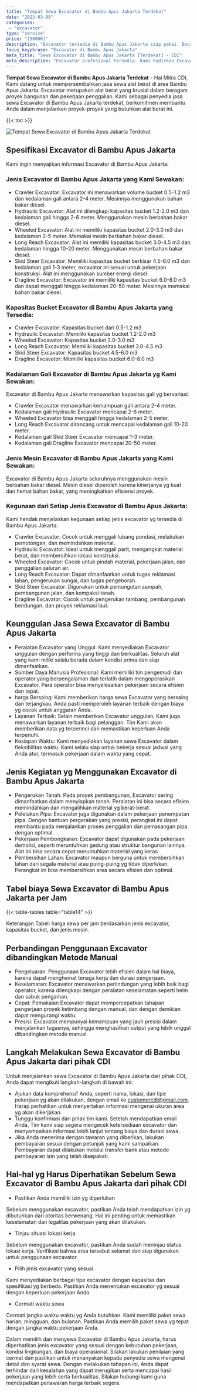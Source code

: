 ```yaml
---
title: "Tempat Sewa Excavator di Bambu Apus Jakarta Terdekat"
date: "2023-03-09"
categories:
 - "excavator"
type: "service"
price: "[50000]"
description: "Excavator tersedia di Bambu Apus Jakarta siap pakai. Excavator unggulan untuk proyek pembangunan yang membutuhkan peralatan profesional dengan performa optimal. Konsultasikan kebutuhan Anda."
focus_keyphrase: "Excavator di Bambu Apus Jakarta"
meta_title: "Sewa Excavator di Bambu Apus Jakarta [Terdekat] - CDI"
meta_description: "Excavator profesional tersedia. Kami hadirkan Excavator berkualitas untuk menyelesaikan pekerjaan. Promo menarik tersedia."
---
```


**Tempat Sewa Excavator di Bambu Apus Jakarta Terdekat** – Hai Mitra CDI, Kami datang untuk mempersembahkan jasa sewa alat berat di area Bambu Apus Jakarta. Excavator merupakan alat berat yang krusial dalam beragam proyek bangunan dan pekerjaan penggalian. Kami sebagai penyedia jasa sewa Excavator di Bambu Apus Jakarta terdekat, berkomitmen membantu Anda dalam menjalankan proyek-proyek yang butuhkan alat berat ini.

{{< toc >}}

![Tempat Sewa Excavator di Bambu Apus Jakarta Terdekat](/images/excavator/excavator-31.jpg)

## Spesifikasi Excavator di Bambu Apus Jakarta

Kami ingin menyajikan informasi Excavator di Bambu Apus Jakarta:

### Jenis Excavator di Bambu Apus Jakarta yang Kami Sewakan:

*   Crawler Excavator: Excavator ini menawarkan volume bucket 0.5-1.2 m3 dan kedalaman gali antara 2-4 meter. Mesinnya menggunakan bahan bakar diesel.
*   Hydraulic Excavator: Alat ini dilengkapi kapasitas bucket 1.2-2.0 m3 dan kedalaman gali hingga 2-6 meter. Menggunakan mesin berbahan bakar diesel.
*   Wheeled Excavator: Alat ini memiliki kapasitas bucket 2.0-3.0 m3 dan kedalaman 2-5 meter. Memakai mesin berbahan bakar diesel.
*   Long Reach Excavator: Alat ini memiliki kapasitas bucket 3.0-4.5 m3 dan kedalaman hingga 10-20 meter. Menggunakan mesin berbahan bakar diesel.
*   Skid Steer Excavator: Memiliki kapasitas bucket berkisar 4.5-6.0 m3 dan kedalaman gali 1-3 meter, excavator ini sesuai untuk pekerjaan konstruksi. Alat ini menggunakan sumber energi diesel.
*   Dragline Excavator: Excavator ini memiliki kapasitas bucket 6.0-8.0 m3 dan dapat menggali hingga kedalaman 20-50 meter. Mesinnya memakai bahan bakar diesel.

### Kapasitas Bucket Excavator di Bambu Apus Jakarta yang Tersedia:

*   Crawler Excavator: Kapasitas bucket dari 0.5-1.2 m3
*   Hydraulic Excavator: Memiliki kapasitas bucket 1.2-2.0 m3
*   Wheeled Excavator: Kapasitas bucket 2.0-3.0 m3
*   Long Reach Excavator: Memiliki kapasitas bucket 3.0-4.5 m3
*   Skid Steer Excavator: Kapasitas bucket 4.5-6.0 m3
*   Dragline Excavator: Memiliki kapasitas bucket 6.0-8.0 m3

### Kedalaman Gali Excavator di Bambu Apus Jakarta yg Kami Sewakan:

Excavator di Bambu Apus Jakarta menawarkan kapasitas gali yg bervariasi:

*   Crawler Excavator menawarkan kemampuan gali antara 2-4 meter.
*   Kedalaman gali Hydraulic Excavator mencapai 2-6 meter.
*   Wheeled Excavator bisa menggali hingga kedalaman 2-5 meter.
*   Long Reach Excavator dirancang untuk mencapai kedalaman gali 10-20 meter.
*   Kedalaman gali Skid Steer Excavator mencapai 1-3 meter.
*   Kedalaman gali Dragline Excavator mencapai 20-50 meter.

### Jenis Mesin Excavator di Bambu Apus Jakarta yang Kami Sewakan:

Excavator di Bambu Apus Jakarta seluruhnya menggunakan mesin berbahan bakar diesel. Mesin diesel diperoleh karena kinerjanya yg kuat dan hemat bahan bakar, yang meningkatkan efisiensi proyek.

### Kegunaan dari Setiap Jenis Excavator di Bambu Apus Jakarta:

Kami hendak menjelaskan kegunaan setiap jenis excavator yg tersedia di Bambu Apus Jakarta:

*   Crawler Excavator: Cocok untuk menggali lubang pondasi, melakukan pemotongan, dan memindahkan material.
*   Hydraulic Excavator: Ideal untuk menggali parit, mengangkat material berat, dan membersihkan lokasi konstruksi.
*   Wheeled Excavator: Cocok untuk pindah material, pekerjaan jalan, dan penggalian saluran air.
*   Long Reach Excavator: Dapat dimanfaatkan untuk tugas reklamasi lahan, pengerukan sungai, dan tugas pengeboran.
*   Skid Steer Excavator: Digunakan untuk pemungutan sampah, pembangunan jalan, dan kompaksi tanah.
*   Dragline Excavator: Cocok untuk pengerukan tambang, pembangunan bendungan, dan proyek reklamasi laut.

## Keunggulan Jasa Sewa Excavator di Bambu Apus Jakarta

*   Peralatan Excavator yang Unggul: Kami menyediakan Excavator unggulan dengan performa yang tinggi dan berkualitas. Seluruh alat yang kami miliki selalu berada dalam kondisi prima dan siap dimanfaatkan.
*   Sumber Daya Manusia Profesional: Kami memiliki tim pengemudi dan operator yang berpengalaman dan terlatih dalam mengoperasikan Excavator. Para operator bisa menyelesaikan pekerjaan secara efisien dan tepat.
*   harga Bersaing: Kami memberikan harga sewa Excavator yang bersaing dan terjangkau. Anda pasti memperoleh layanan terbaik dengan biaya yg cocok untuk anggaran Anda.
*   Layanan Terbaik: Selain memberikan Excavator unggulan, Kami juga menawarkan layanan terbaik bagi pelanggan. Tim Kami akan memberikan data yg terperinci dan memastikan keperluan Anda terpenuhi.
*   Kesiapan Waktu: Kami menyediakan layanan sewa Excavator dalam fleksibilitas waktu. Kami selalu siap untuk bekerja sesuai jadwal yang Anda atur, termasuk pekerjaan dalam waktu yang cepat.

## Jenis Kegiatan yg Menggunakan Excavator di Bambu Apus Jakarta

*   Pengerukan Tanah: Pada proyek pembangunan, Excavator sering dimanfaatkan dalam menyiapkan tanah. Peralatan ini bisa secara efisien memindahkan dan mengalihkan material yg berat-berat.
*   Peletakan Pipa: Excavator juga digunakan dalam pekerjaan penempatan pipa. Dengan bantuan pergerakan yang presisi, perangkat ini dapat membantu pada menjalankan proses penggalian dan pemasangan pipa dengan optimal.
*   Pekerjaan Pembongkaran: Excavator dapat digunakan pada pekerjaan demolisi, seperti meruntuhkan gedung atau struktur bangunan lainnya. Alat ini bisa secara cepat meruntuhkan material yang keras.
*   Pembersihan Lahan: Excavator maupun berguna untuk membersihkan lahan dari segala material atau puing-puing yg tidak diperlukan. Perangkat ini bisa membersihkan area secara efisien dan optimal.

## Tabel biaya Sewa Excavator di Bambu Apus Jakarta per Jam

{{< table-tables table="table14" >}}

Keterangan Tabel: harga sewa per jam berdasarkan jenis excavator, kapasitas bucket, dan jenis mesin.

## Perbandingan Penggunaan Excavator dibandingkan Metode Manual

*   Pengeluaran: Penggunaan Excavator lebih efisien dalam hal biaya, karena dapat menghemat tenaga kerja dan durasi pengerjaan.
*   Keselamatan: Excavator menawarkan perlindungan yang lebih baik bagi operator, karena dilengkapi dengan peralatan keselamatan seperti helm dan sabuk pengaman.
*   Cepat: Pemakaian Excavator dapat mempercepatkan tahapan pengerjaan proyek ketimbang dengan manual, dan dengan demikian dapat mengurangi waktu.
*   Presisi: Excavator mempunyai kemampuan yang jauh presisi dalam menjalankan tugasnya, sehingga menghasilkan output yang lebih unggul dibandingkan metode manual.

## Langkah Melakukan Sewa Excavator di Bambu Apus Jakarta dari pihak CDI

Untuk menjalankan sewa Excavator di Bambu Apus Jakarta dari pihak CDI, Anda dapat mengikuti langkah-langkah di bawah ini:

*   Ajukan data komprehensif Anda, seperti nama, lokasi, dan tipe pekerjaan yg akan dilakukan, dengan email ke customercdi@gmail.com. Harap perhatikan untuk menyertakan informasi mengenai ukuran area yg akan dikerjakan.
*   Tunggu konfirmasi dari pihak tim kami. Setelah mendapatkan email Anda, Tim kami siap segera mengecek ketersediaan excavator dan menyampaikan informasi lebih lanjut tentang biaya dan durasi sewa.
*   Jika Anda menerima dengan tawaran yang diberikan, lakukan pembayaran sesuai dengan petunjuk yang kami sampaikan. Pembayaran dapat dilakukan melalui transfer bank atau metode pembayaran lain yang telah disepakati.

## Hal-hal yg Harus Diperhatikan Sebelum Sewa Excavator di Bambu Apus Jakarta dari pihak CDI

*   Pastikan Anda memiliki izin yg diperlukan

Sebelum menggunakan excavator, pastikan Anda telah mendapatkan izin yg dibutuhkan dari otoritas berwenang. Hal ini penting untuk memastikan keselamatan dan legalitas pekerjaan yang akan dilakukan.
*   Tinjau situasi lokasi kerja

Sebelum menggunakan excavator, pastikan Anda sudah meninjau status lokasi kerja. Verifikasi bahwa area tersebut selamat dan siap digunakan untuk penggunaan excavator.
*   Pilih jenis excavator yang sesuai

Kami menyediakan berbagai tipe excavator dengan kapasitas dan spesifikasi yg berbeda. Pastikan Anda menentukan excavator yg sesuai dengan keperluan pekerjaan Anda.
*   Cermati waktu sewa

Cermati jangka waktu waktu yg Anda butuhkan. Kami memiliki paket sewa harian, mingguan, dan bulanan. Pastikan Anda memilih paket sewa yg tepat dengan jangka waktu pekerjaan Anda.

Dalam memilih dan menyewa Excavator di Bambu Apus Jakarta, harus diperhatikan jenis excavator yang sesuai dengan kebutuhan pekerjaan, kondisi lingkungan, dan biaya operasional. Silakan lakukan penilaian yang cermat dan pastikan untuk menanyakan kepada penyedia sewa mengenai detail dan syarat sewa. Dengan melakukan tahapan ini, Anda dapat terhindar dari kesalahan yang dapat merugikan serta mencapai hasil pekerjaan yang lebih serta berkualitas. Silakan hubungi kami guna mendapatkan penawaran harga terbaik segera.